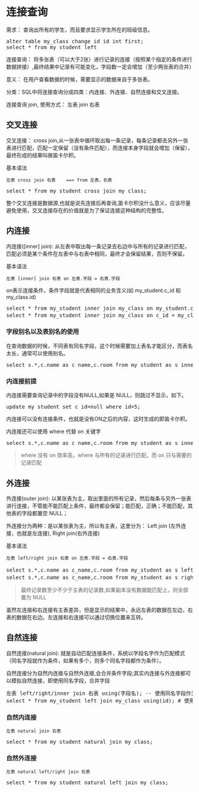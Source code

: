 # 连接查询
需求： 查询出所有的学生，而且要求显示学生所在的班级信息。
<pre>
alter table my_class change id id int first;
select * from my_student left 
</pre>

连接查询： 将多张表（可以大于2张）进行记录的连接（按照某个指定的条件进行数据拼接）,最终结果中记录有可能变化，字段数一定会增加（至少两张表的合并）

意义： 在用户查看数据的时候，需要显示的数据来自于多张表。

分类：SQL中将连接查询分成四类：内连接、外连接、自然连接和交叉连接。

连接查询 join, 使用方式： 左表 join 右表

## 交叉连接
交叉连接： cross join,从一张表中循环取出每一条记录，每条记录都去另外一张表进行匹配，匹配一定保留（没有条件匹配），而连接本身字段就会增加（保留），最终形成的结果叫做笛卡尔积。

基本语法

`左表 cross join 右表    ==> from 左表，右表`

<pre>
select * from my_student cross join my_class;
</pre>
整个交叉连接是数据源,也就是说先连接后再查询,笛卡尔积没什么意义，应该尽量避免使用，交叉连接存在的价值就是为了保证连接这种结构的完整性。

## 内连接
内连接([inner] join): 从左表中取出每一条记录去右边中与所有的记录进行匹配，匹配必须是某个条件在左表中与右表中相同，最终才会保留结果，否则不保留。

基本语法

`左表 [inner] join 右表 on 左表.字段 = 右表.字段`

on表示连接条件，条件字段就是代表相同的业务含义(如 my_student.c_id 和 my_class.id)

<pre>
select * from my_student inner join my_class on my_student.c_id = my_class.id;
select * from my_student inner join my_class on c_id = my_class.id; # 字段如果唯一可省略
</pre>

### 字段别名以及表别名的使用
在查询数据的时候，不同表有同名字段，这个时候需要加上表名才能区分，而表名太长，通常可以使用别名。

<pre>
select s.*,c.name as c_name,c.room from my_student as s inner join my_class as c on s.c_id = c.id;
</pre>

### 内连接前提
内连接需要查询记录中的字段没有NULL,如果是 NULL，则跳过不显示，如下。
<pre>
update my_student set c_id=null where id=5;
</pre>
 
内连接可以没有连接条件，也就是没有ON之后的内容，这时生成的即笛卡尔积。

内连接还可以使用 where 代替 on 关键字

<pre>
select s.*,c.name as c_name,c.room from my_student as s inner join my_class as c where s.c_id = c.id;
</pre>

> where 没有 on 效率高，where 与所有的记录进行匹配，而 on 只与需要的记录匹配

## 外连接
外连接(outer join): 以某张表为主，取出里面的所有记录，然后每条与另外一张表进行连接，不管能不能匹配上条件，最终都会保留；能匹配，正确；不能匹配，其他表的字段都置空 NULL；

外连接分为两种：是以某张表为主，所以有主表，这里分为： Left join (左外连接，也就是左连接), Right join(右外连接)

基本语法

`左表 left/right join 右表 on 左表.字段 = 右表.字段`

<pre>
select s.*,c.name as c_name,c.room from my_student as s left join my_class as c on s.c_id = c.id; # 左表为主表
select s.*,c.name as c_name,c.room from my_student as s right join my_class as c on s.c_id = c.id; # 右表为主表
</pre>

> 最终记录数至少不少于主表的记录数,如果副本没有数据能匹配上，则全部置为 NULL

虽然左连接和右连接有主表差异，但是显示的结果中，永远左表的数据在左边，右表的数据在右边。左连接和右连接可以通过切换位置来互转。

## 自然连接
自然连接(natural join): 就是自动匹配连接条件，系统以字段名字作为匹配模式（同名字段就作为条件，如果有多个，则多个同名字段都作为条件）。

自然连接分为自然内连接与自然外连接,会合并条件字段;其实内连接与外连接都可以模拟自然连接，即使用同名字段，合并字段

<pre>
左表 left/right/inner join 右表 using(字段名); -- 使用同名字段作为条件，
select * from my_student left join my_class using(id); # 使用左外连接模拟自然左外连接。
</pre>

### 自然内连接
`左表 natural join 右表`

<pre>
select * from my_student natural join my_class;
</pre>

### 自然外连接
`左表 natural left/right join 右表`

<pre>
select * from my_student natural left join my_class;
</pre>


